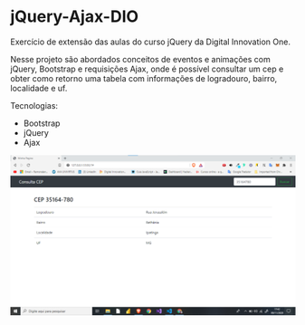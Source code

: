 # jQuery-Ajax-DIO
Exercício de extensão das aulas do curso jQuery da Digital Innovation One.

Nesse projeto são abordados conceitos de eventos e animações com jQuery, Bootstrap e requisições Ajax, onde é possível consultar um cep e obter como retorno uma tabela com informações de logradouro, bairro, localidade e uf. 

Tecnologias:
 - Bootstrap
 - jQuery
 - Ajax
 
 
 ![](https://github.com/Ramon-Goveia/jQuery-Ajax-DIO/blob/master/consulta-cep.png)
